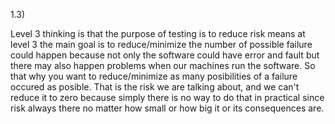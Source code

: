 1.3)

Level 3 thinking is that the purpose of testing is to reduce risk means at level 3 the main goal is to reduce/minimize the number of possible failure could happen because not only the software could have error and fault but there may also happen problems when our machines run the software. So that why you want to reduce/minimize as many posibilities of a failure occured as posible. That is the risk we are talking about, and we can't reduce it to zero because simply there is no way to do that in practical since risk always there no matter how small or how big it or its consequences are.

